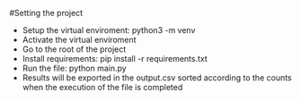 #Setting the project

- Setup the virtual enviroment: python3 -m venv <name of env>
- Activate the virtual enviroment
- Go to the root of the project
- Install requirements: pip install -r requirements.txt
- Run the file: python main.py
- Results will be exported in the output.csv sorted according to the counts when the execution of the file is completed